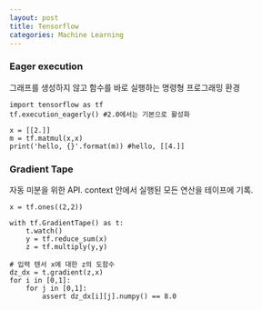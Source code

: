 ```yaml
---
layout: post
title: Tensorflow
categories: Machine Learning
---
```



### Eager execution

그래프를 생성하지 않고 함수를 바로 실행하는 명령형 프로그래밍 환경

	import tensorflow as tf
	tf.execution_eagerly() #2.0에서는 기본으로 활성화
	
	x = [[2.]]
	m = tf.matmul(x,x)
	print('hello, {}'.format(m)) #hello, [[4.]]

### Gradient Tape

자동 미분을 위한 API. context 안에서 실행된 모든 연산을 테이프에 기록.

	x = tf.ones((2,2))
	
	with tf.GradientTape() as t:
		t.watch()
		y = tf.reduce_sum(x)
		z = tf.multiply(y,y)
	
	# 입력 텐서 x에 대한 z의 도함수
	dz_dx = t.gradient(z,x)
	for i in [0,1]:
	    for j in [0,1]:
	        assert dz_dx[i][j].numpy() == 8.0

